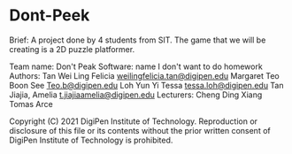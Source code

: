 # Dont-Peek
Brief:
A project done by 4 students from SIT. The game that we will be creating is a 2D puzzle platformer.

Team name: Don't Peak
Software: name I don't want to do homework
Authors:
Tan Wei Ling Felicia	weilingfelicia.tan@digipen.edu
Margaret Teo Boon See	Teo.b@digipen.edu
Loh Yun Yi Tessa	tessa.loh@digipen.edu
Tan Jiajia, Amelia	t.jiajiaamelia@digipen.edu
Lecturers: 
Cheng Ding Xiang
Tomas Arce


Copyright (C) 2021 DigiPen Institute of Technology.
Reproduction or disclosure of this file or its contents
without the prior written consent of DigiPen Institute of
Technology is prohibited.